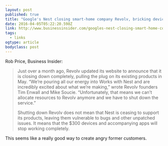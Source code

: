 ```yaml
---
layout: post 
published: true 
title: "Google's Nest closing smart-home company Revolv, bricking devices" 
date: 2016-04-05T05:22:20.598Z 
link: http://www.businessinsider.com/googles-nest-closing-smart-home-company-revolv-bricking-devices-2016-4?op=1 
tags:
  - links
ogtype: article 
bodyclass: post 
---
```


Rob Price, Business Insider:

> Just over a month ago, Revolv updated its website to announce that it is closing down completely, pulling the plug on its existing products in May. “We’re pouring all our energy into Works with Nest and are incredibly excited about what we’re making,” wrote Revolv founders Tim Enwall and Mike Soucie. “Unfortunately, that means we can’t allocate resources to Revolv anymore and we have to shut down the service.”
> 
> Shutting down Revolv does not mean that Nest is ceasing to support its products, leaving them vulnerable to bugs and other unpatched issues. It means that the $300 devices and accompanying apps will stop working completely.

This seems like a really good way to create angry former customers.
